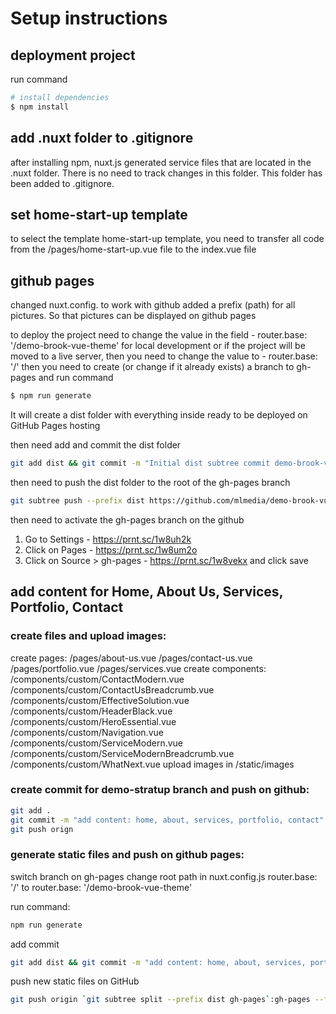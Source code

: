 # Setup instructions

## deployment project
run command
``` bash
# install dependencies
$ npm install
```

## add .nuxt folder to .gitignore 
after installing npm, nuxt.js generated service files that are located in the .nuxt folder. There is no need to track changes in this folder. This folder has been added to .gitignore.

## set home-start-up template
to select the template home-start-up template, you need to transfer all code from the /pages/home-start-up.vue file to the index.vue file

## github pages
changed nuxt.config. to work with github
added a prefix (path) for all pictures. So that pictures can be displayed on github pages

to deploy the project need to change the value in the field - router.base: '/demo-brook-vue-theme'
for local development or if the project will be moved to a live server, 
then you need to change the value to - router.base: '/'
then you need to create (or change if it already exists) a branch to gh-pages
and run command
``` bash
$ npm run generate
```
It will create a dist folder with everything inside ready to be deployed on GitHub Pages hosting

then need add and commit the dist folder
``` bash
git add dist && git commit -m "Initial dist subtree commit demo-brook-vue-theme"
```
then need to push the dist folder to the root of the gh-pages branch
``` bash
git subtree push --prefix dist https://github.com/mlmedia/demo-brook-vue-theme.git gh-pages
```
then need to activate the gh-pages branch on the github
1) Go to Settings - https://prnt.sc/1w8uh2k
2) Click on Pages - https://prnt.sc/1w8um2o
3) Click on Source > gh-pages - https://prnt.sc/1w8vekx
and click save

## add content for Home, About Us, Services, Portfolio, Contact
### create files and upload images:
create pages:
/pages/about-us.vue
/pages/contact-us.vue
/pages/portfolio.vue
/pages/services.vue
create components:
/components/custom/ContactModern.vue
/components/custom/ContactUsBreadcrumb.vue
/components/custom/EffectiveSolution.vue
/components/custom/HeaderBlack.vue
/components/custom/HeroEssential.vue
/components/custom/Navigation.vue
/components/custom/ServiceModern.vue
/components/custom/ServiceModernBreadcrumb.vue
/components/custom/WhatNext.vue
upload images in /static/images

### create commit for demo-stratup branch and push on github:
``` bash
git add .
git commit -m "add content: home, about, services, portfolio, contact"
git push orign
```

### generate static files and push on github pages:
switch branch on gh-pages
change root path in nuxt.config.js
router.base: '/' to router.base: '/demo-brook-vue-theme'

run command: 
``` bash
npm run generate
```

add commit 
``` bash
git add dist && git commit -m "add content: home, about, services, portfolio, contact"
```

push new static files on GitHub
``` bash
git push origin `git subtree split --prefix dist gh-pages`:gh-pages --force
```